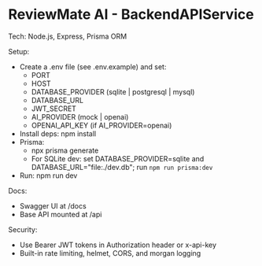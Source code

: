 # ReviewMate AI - BackendAPIService

Tech: Node.js, Express, Prisma ORM

Setup:
- Create a .env file (see .env.example) and set:
  - PORT
  - HOST
  - DATABASE_PROVIDER (sqlite | postgresql | mysql)
  - DATABASE_URL
  - JWT_SECRET
  - AI_PROVIDER (mock | openai)
  - OPENAI_API_KEY (if AI_PROVIDER=openai)
- Install deps: npm install
- Prisma:
  - npx prisma generate
  - For SQLite dev: set DATABASE_PROVIDER=sqlite and DATABASE_URL="file:./dev.db"; run `npm run prisma:dev`
- Run: npm run dev

Docs:
- Swagger UI at /docs
- Base API mounted at /api

Security:
- Use Bearer JWT tokens in Authorization header or x-api-key
- Built-in rate limiting, helmet, CORS, and morgan logging
